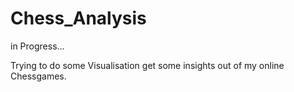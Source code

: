 # Chess_Analysis

in Progress...

Trying to do some Visualisation get some insights out of my online Chessgames.


